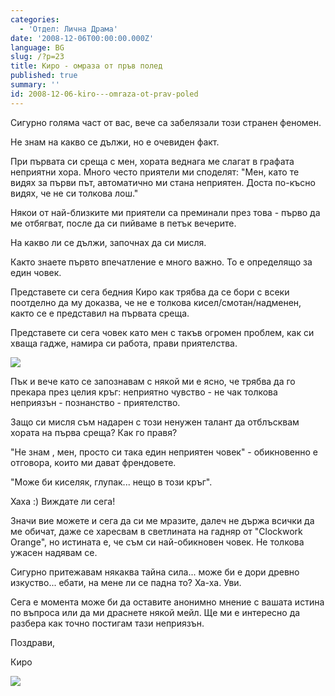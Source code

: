 ```yaml
---
categories:
  - 'Отдел: Лична Драма'
date: '2008-12-06T00:00:00.000Z'
language: BG
slug: /?p=23
title: Киро - омраза от пръв полед
published: true
summary: ''
id: 2008-12-06-kiro---omraza-ot-prav-poled
---
```


Сигурно голяма част от вас, вече са забелязали този странен феномен.


Не знам на какво се дължи, но е очевиден факт.


При първата си среща с мен, хората веднага ме слагат в графата неприятни хора. Много често приятели ми споделят: "Мен, като те видях за първи път, автоматично ми стана неприятен. Доста по-късно видях, че не си толкова лош."


Някои от най-близките ми приятели са преминали през това - първо да ме отбягват, после да си пийваме в петък вечерите.


На какво ли се дължи, започнах да си мисля.


Както знаете първто впечатление е много важно. То е определящо за един човек.


Представете си сега бедния Киро как трябва да се бори с всеки поотделно да му доказва, че не е толкова кисел/смотан/надменен, както се е представил на първата среща.


Представете си сега човек като мен с такъв огромен проблем, как си хваща гадже, намира си работа, прави приятелства.

![](http://4.bp.blogspot.com/_x3M_abAXB6Y/STpvrA3rG5I/AAAAAAAADUk/rC0pm30CxNE/s320/kikiii-poster.jpg)


Пък и вече като се запознавам с някой ми е ясно, че трябва да го прекара през целия кръг: неприятно чувство - не чак толкова неприязън - познанство - приятелство.


Защо си мисля съм надарен с този ненужен талант да отблъсквам хората на първа среща? Как го правя?

"Не знам , мен, просто си така един неприятен човек" - обикновенно е отговора, които ми дават френдовете.

"Може би киселяк, глупак... нещо в този кръг".


Хаха :) Виждате ли сега!


Значи вие можете и сега да си ме мразите, далеч не държа всички да ме обичат, даже се харесвам в светлината на гадняр от "Clockwork Orange", но истината е, че съм си най-обикновен човек. Не толкова ужасен надявам се.


Сигурно притежавам някаква тайна сила... може би е дори древно изкуство... ебати, на мене ли се падна то? Ха-ха. Уви.


Сега е момента може би да оставите анонимно мнение с вашата истина по въпроса или да ми драснете някой мейл. Ще ми е интересно да разбера как точно постигам тази неприязън.


Поздрави,


Киро

![](http://2.bp.blogspot.com/_x3M_abAXB6Y/STpvzRPkiCI/AAAAAAAADUs/fHKnWyRqEnA/s320/kiki+pig.jpg)
